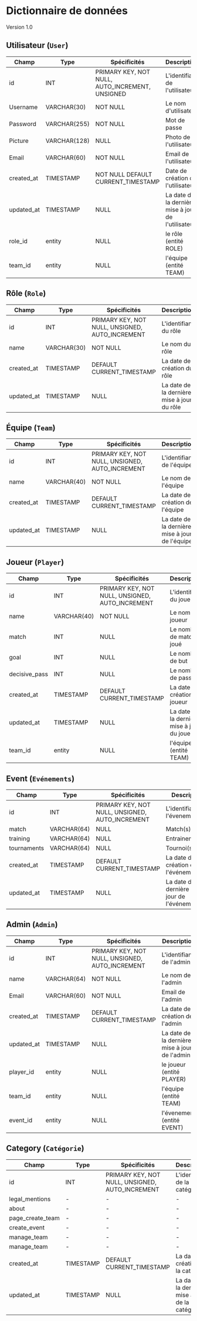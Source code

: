# Dictionnaire de données

Version 1.0

## Utilisateur (`User`)

|Champ|Type|Spécificités|Description|
|-|-|-|-|
|id|INT|PRIMARY KEY, NOT NULL, AUTO_INCREMENT, UNSIGNED|L'identifiant de l'utilisateur|
|Username|VARCHAR(30)|NOT NULL|Le nom d'utilisateur|
|Password|VARCHAR(255)|NOT NULL|Mot de passe|
|Picture|VARCHAR(128)|NULL|Photo de l'utilisateur|
|Email|VARCHAR(60)|NOT NULL|Email de l'utilisateur|
|created_at|TIMESTAMP|NOT NULL DEFAULT CURRENT_TIMESTAMP|Date de création de l'utilisateur|
|updated_at|TIMESTAMP|NULL|La date de la dernière mise à jour de l'utilisateur|
|role_id|entity|NULL|le rôle (entité ROLE)|
|team_id|entity|NULL|l'équipe (entité TEAM)|





## Rôle (`Role`)

|Champ|Type|Spécificités|Description|
|-|-|-|-|
|id|INT|PRIMARY KEY, NOT NULL, UNSIGNED, AUTO_INCREMENT|L'identifiant du rôle|
|name|VARCHAR(30)|NOT NULL|Le nom du rôle|
|created_at|TIMESTAMP|DEFAULT CURRENT_TIMESTAMP|La date de création du rôle|
|updated_at|TIMESTAMP|NULL|La date de la dernière mise à jour du rôle|

## Équipe (`Team`)

|Champ|Type|Spécificités|Description|
|-|-|-|-|
|id|INT|PRIMARY KEY, NOT NULL, UNSIGNED, AUTO_INCREMENT|L'identifiant de l'équipe|
|name|VARCHAR(40)|NOT NULL|Le nom de l'équipe|
|created_at|TIMESTAMP|DEFAULT CURRENT_TIMESTAMP|La date de création de l'équipe|
|updated_at|TIMESTAMP|NULL|La date de la dernière mise à jour de l'équipe|


## Joueur (`Player`)

|Champ|Type|Spécificités|Description|
|-|-|-|-|
|id|INT|PRIMARY KEY, NOT NULL, UNSIGNED, AUTO_INCREMENT|L'identifiant du joueur|
|name|VARCHAR(40)|NOT NULL|Le nom du joueur|
|match|INT|NULL|Le nombre de match joué|
|goal|INT|NULL|Le nombre de but|
|decisive_pass|INT|NULL|Le nombre de passe|
|created_at|TIMESTAMP|DEFAULT CURRENT_TIMESTAMP|La date de création du joueur|
|updated_at|TIMESTAMP|NULL|La date de la dernière mise à jour du joueur|
|team_id|entity|NULL|l'équipe (entité TEAM)|

## Event (`Evénements`)

|Champ|Type|Spécificités|Description|
|-|-|-|-|
|id|INT|PRIMARY KEY, NOT NULL, UNSIGNED, AUTO_INCREMENT|L'identifiant de l'évenement|
|match|VARCHAR(64)|NULL|Match(s)|
|training|VARCHAR(64)|NULL|Entrainement(s)|
|tournaments|VARCHAR(64)|NULL|Tournoi(s)|
|created_at|TIMESTAMP|DEFAULT CURRENT_TIMESTAMP|La date de création de l'événement|
|updated_at|TIMESTAMP|NULL|La date de la dernière mise à jour de l'événement|

## Admin (`Admin`)

|Champ|Type|Spécificités|Description|
|-|-|-|-|
|id|INT|PRIMARY KEY, NOT NULL, UNSIGNED, AUTO_INCREMENT|L'identifiant de l'admin|
|name|VARCHAR(64)|NOT NULL|Le nom de l'admin|
|Email|VARCHAR(60)|NOT NULL|Email de l'admin|
|created_at|TIMESTAMP|DEFAULT CURRENT_TIMESTAMP|La date de création de l'admin|
|updated_at|TIMESTAMP|NULL|La date de la dernière mise à jour de l'admin|
|player_id|entity|NULL|le joueur (entité PLAYER)|
|team_id|entity|NULL|l'équipe (entité TEAM)|
|event_id|entity|NULL|l'évenement (entité EVENT)|

## Category (`Catégorie`)

|Champ|Type|Spécificités|Description|
|-|-|-|-|
|id|INT|PRIMARY KEY, NOT NULL, UNSIGNED, AUTO_INCREMENT|L'identifiant de la catégorie|
|legal_mentions|-|-|-|
|about|-|-|-|
|page_create_team|-|-|-|
|create_event|-|-|-|
|manage_team|-|-|-|
|manage_team|-|-|-|
|created_at|TIMESTAMP|DEFAULT CURRENT_TIMESTAMP|La date de création de la catégorie|
|updated_at|TIMESTAMP|NULL|La date de la dernière mise à jour de la catégorie|
